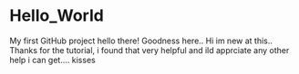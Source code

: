 # Hello_World
My first GitHub project
hello there!
Goodness here.. Hi
im new at this.. Thanks for the tutorial, i found that very helpful
and ild apprciate any other help i can get.... kisses

